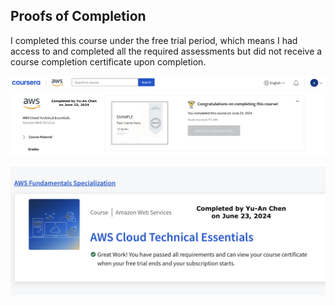 ## Proofs of Completion

I completed this course under the free trial period, which means I had access to and completed all the required assessments but did not receive a course completion certificate upon completion.


![AWS Completion Proof 2](AWS%20Completion%20Proof%202.png)

![AWS Completion Proof 1](AWS%20Completion%20Proof%201.png)
